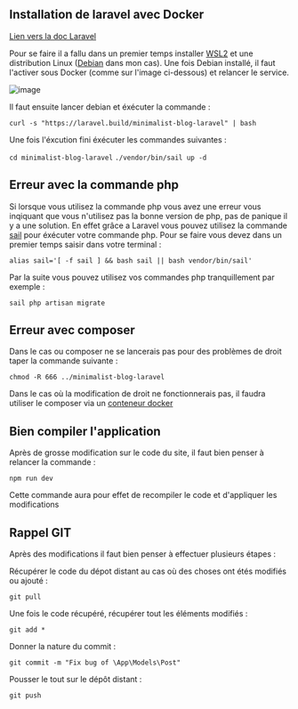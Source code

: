 ## Installation de laravel avec Docker

[Lien vers la doc Laravel](https://laravel.com/docs/9.x)

Pour se faire il a fallu dans un premier temps installer [WSL2](https://wslstorestorage.blob.core.windows.net/wslblob/wsl_update_x64.msi) et une distribution Linux ([Debian](https://www.microsoft.com/fr-fr/p/debian/9msvkqc78pk6?activetab=pivot:overviewtab) dans mon cas).
Une fois Debian installé, il faut l'activer sous Docker (comme sur l'image ci-dessous) et relancer le service.

![image](https://user-images.githubusercontent.com/61062487/161767507-2bb60ebc-d9ae-4e86-8e7f-538e85a0b9fd.png)

Il faut ensuite lancer debian et éxécuter la commande : 

  ```curl -s "https://laravel.build/minimalist-blog-laravel" | bash```
  
Une fois l'éxcution fini éxécuter les commandes suivantes : 

  ```cd minimalist-blog-laravel```
  ```./vendor/bin/sail up -d```
  
## Erreur avec la commande php

Si lorsque vous utilisez la commande php vous avez une erreur vous inqiquant que vous n'utilisez pas la bonne version de php, pas de panique il y a une solution.
En effet grâce a Laravel vous pouvez utilisez la commande [sail](https://laravel.com/docs/9.x/sail) pour éxécuter votre commande php.
Pour se faire vous devez dans un premier temps saisir dans votre terminal : 

```alias sail='[ -f sail ] && bash sail || bash vendor/bin/sail'```

Par la suite vous pouvez utilisez vos commandes php tranquillement par exemple : 

```sail php artisan migrate```
 
## Erreur avec composer

Dans le cas ou composer ne se lancerais pas pour des problèmes de droit taper la commande suivante :

```chmod -R 666 ../minimalist-blog-laravel```

Dans le cas où la modification de droit ne fonctionnerais pas, il faudra utiliser le composer via un [conteneur docker ](https://hub.docker.com/_/composer)


## Bien compiler l'application

Après de grosse modification sur le code du site, il faut bien penser à relancer la commande :

```npm run dev```

Cette commande aura pour effet de recompiler le code et d'appliquer les modifications


## Rappel GIT

Après des modifications il faut bien penser à effectuer plusieurs étapes :

Récupérer le code du dépot distant au cas où des choses ont étés modifiés ou ajouté : 

```git pull```

Une fois le code récupéré, récupérer tout les éléments modifiés : 

```git add *```

Donner la nature du commit :

```git commit -m "Fix bug of \App\Models\Post" ```


Pousser le tout sur le dépôt distant :

```git push```
